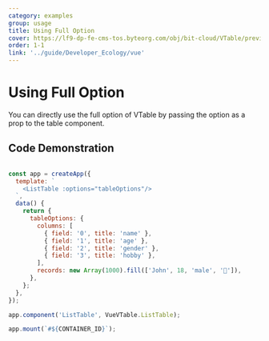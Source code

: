 ```yaml
---
category: examples
group: usage
title: Using Full Option
cover: https://lf9-dp-fe-cms-tos.byteorg.com/obj/bit-cloud/VTable/preview/vue-default.png
order: 1-1
link: '../guide/Developer_Ecology/vue'
---
```


# Using Full Option

You can directly use the full option of VTable by passing the option as a prop to the table component.

## Code Demonstration

```javascript livedemo template=vtable-vue

const app = createApp({
  template: `
    <ListTable :options="tableOptions"/>
  `,
  data() {
    return {
      tableOptions: {
        columns: [
          { field: '0', title: 'name' },
          { field: '1', title: 'age' },
          { field: '2', title: 'gender' },
          { field: '3', title: 'hobby' },
        ],
        records: new Array(1000).fill(['John', 18, 'male', '🏀']),
      },
    };
  },
});

app.component('ListTable', VueVTable.ListTable);

app.mount(`#${CONTAINER_ID}`);
```